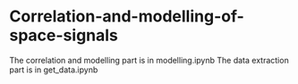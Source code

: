 # Correlation-and-modelling-of-space-signals

The correlation and modelling part is in modelling.ipynb
The data extraction part is in get_data.ipynb
